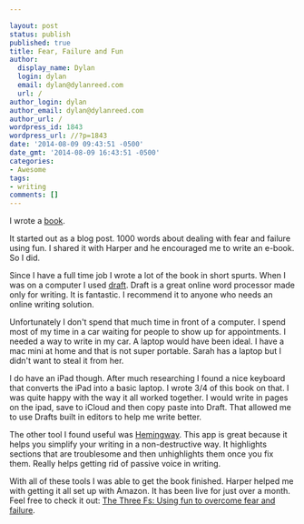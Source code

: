 ```yaml
---

layout: post
status: publish
published: true
title: Fear, Failure and Fun
author:
  display_name: Dylan
  login: dylan
  email: dylan@dylanreed.com
  url: /
author_login: dylan
author_email: dylan@dylanreed.com
author_url: /
wordpress_id: 1843
wordpress_url: //?p=1843
date: '2014-08-09 09:43:51 -0500'
date_gmt: '2014-08-09 16:43:51 -0500'
categories:
- Awesome
tags:
- writing
comments: []
---
```


I wrote a [book][1].

   [1]: http://www.amazon.com/dp/B00L9MCJHK

It started out as a blog post. 1000 words about dealing with fear and failure using fun. I shared it with Harper and he encouraged me to write an e-book. So I did.

Since I have a full time job I wrote a lot of the book in short spurts. When I was on a computer I used [draft][2]. Draft is a great online word processor made only for writing. It is fantastic. I recommend it to anyone who needs an online writing solution.

   [2]: http://www.draftin.com

Unfortunately I don't spend that much time in front of a computer. I spend most of my time in a car waiting for people to show up for appointments. I needed a way to write in my car. A laptop would have been ideal. I have a mac mini at home and that is not super portable. Sarah has a laptop but I didn't want to steal it from her.

I do have an iPad though. After much researching I found a nice keyboard that converts the iPad into a basic laptop. I wrote 3/4 of this book on that. I was quite happy with the way it all worked together. I would write in pages on the ipad, save to iCloud and then copy paste into Draft. That allowed me to use Drafts built in editors to help me write better.

The other tool I found useful was [Hemingway][3]. This app is great because it helps you simplify your writing in a non-destructive way. It highlights sections that are troublesome and then unhighlights them once you fix them. Really helps getting rid of passive voice in writing.

   [3]: http://hemingwayapp.com

With all of these tools I was able to get the book finished. Harper helped me with getting it all set up with Amazon. It has been live for just over a month. Feel free to check it out: [The Three Fs: Using fun to overcome fear and failure][4].

   [4]: http://www.amazon.com/dp/B00L9MCJHK

